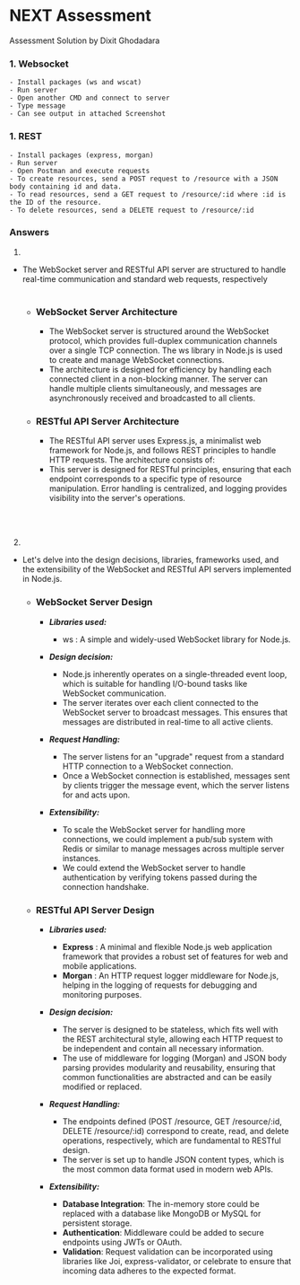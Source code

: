 # NEXT Assessment
Assessment Solution by Dixit Ghodadara

### 1. Websocket
    - Install packages (ws and wscat)
    - Run server
    - Open another CMD and connect to server
    - Type message
    - Can see output in attached Screenshot

### 1. REST
    - Install packages (express, morgan)
    - Run server
    - Open Postman and execute requests
    - To create resources, send a POST request to /resource with a JSON body containing id and data.
    - To read resources, send a GET request to /resource/:id where :id is the ID of the resource.
    - To delete resources, send a DELETE request to /resource/:id


### Answers
1. 
- The WebSocket server and RESTful API server are structured to handle real-time communication and standard web requests, respectively
<br> </br>
   - ### **WebSocket Server Architecture**
     -   The WebSocket server is structured around the WebSocket protocol, which provides full-duplex communication channels over a single TCP connection. The ws library in Node.js is used to create and manage WebSocket connections.
     -   The architecture is designed for efficiency by handling each connected client in a non-blocking manner. The server can handle multiple clients simultaneously, and messages are asynchronously received and broadcasted to all clients.


   - ### **RESTful API Server Architecture**
     -   The RESTful API server uses Express.js, a minimalist web framework for Node.js, and follows REST principles to handle HTTP requests. The architecture consists of:
     -   This server is designed for RESTful principles, ensuring that each endpoint corresponds to a specific type of resource manipulation. Error handling is centralized, and logging provides visibility into the server's operations.

<br> </br>

2. 
- Let's delve into the design decisions, libraries, frameworks used, and the extensibility of the WebSocket and RESTful API servers implemented in Node.js.

   - ### **WebSocket Server Design**
     -   ***Libraries used:***
            - ws : A simple and widely-used WebSocket library for Node.js.

     -   ***Design decision:***
            - Node.js inherently operates on a single-threaded event loop, which is suitable for handling I/O-bound tasks like WebSocket communication.
            - The server iterates over each client connected to the WebSocket server to broadcast messages. This ensures that messages are distributed in real-time to all active clients.

     -   ***Request Handling:***
            - The server listens for an "upgrade" request from a standard HTTP connection to a WebSocket connection.
            - Once a WebSocket connection is established, messages sent by clients trigger the message event, which the server listens for and acts upon.

     -   ***Extensibility:***
            - To scale the WebSocket server for handling more connections, we could implement a pub/sub system with Redis or similar to manage messages across multiple server instances.
            - We could extend the WebSocket server to handle authentication by verifying tokens passed during the connection handshake.

   - ### **RESTful API Server Design**
     -   ***Libraries used:***
            - **Express** : A minimal and flexible Node.js web application framework that provides a robust set of features for web and mobile applications.
            - **Morgan** : An HTTP request logger middleware for Node.js, helping in the logging of requests for debugging and monitoring purposes.

     -   ***Design decision:***
            - The server is designed to be stateless, which fits well with the REST architectural style, allowing each HTTP request to be independent and contain all necessary information.
            - The use of middleware for logging (Morgan) and JSON body parsing provides modularity and reusability, ensuring that common functionalities are abstracted and can be easily modified or replaced.

     -   ***Request Handling:***
            -  The endpoints defined (POST /resource, GET /resource/:id, DELETE /resource/:id) correspond to create, read, and delete operations, respectively, which are fundamental to RESTful design.
            - The server is set up to handle JSON content types, which is the most common data format used in modern web APIs.

     -   ***Extensibility:***
            - **Database Integration**: The in-memory store could be replaced with a database like MongoDB or MySQL for persistent storage.
            - **Authentication**: Middleware could be added to secure endpoints using JWTs or OAuth.
            - **Validation**: Request validation can be incorporated using libraries like Joi, express-validator, or celebrate to ensure that incoming data adheres to the expected format.